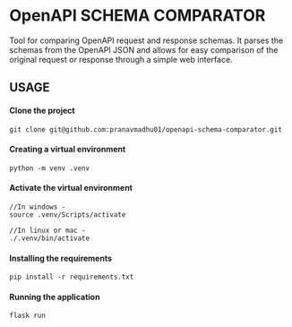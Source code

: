 # OpenAPI SCHEMA COMPARATOR

Tool for comparing OpenAPI request and response schemas. It parses the schemas from the OpenAPI JSON and allows for easy comparison of the original request or response through a simple web interface.

## USAGE

#### Clone the project

```
git clone git@github.com:pranavmadhu01/openapi-schema-comparator.git
```

#### Creating a virtual environment

```
python -m venv .venv
```

#### Activate the virtual environment

```
//In windows - 
source .venv/Scripts/activate

//In linux or mac - 
./.venv/bin/activate
```

#### Installing the requirements

```
pip install -r requirements.txt
```

#### Running the application

```
flask run
```
